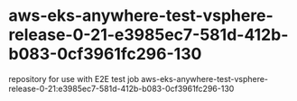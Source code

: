# aws-eks-anywhere-test-vsphere-release-0-21-e3985ec7-581d-412b-b083-0cf3961fc296-130
repository for use with E2E test job aws-eks-anywhere-test-vsphere-release-0-21:e3985ec7-581d-412b-b083-0cf3961fc296-130
